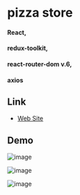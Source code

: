 
# pizza store

#### React, 
#### redux-toolkit, 
#### react-router-dom v.6,
#### axios


## Link

 - [Web Site](https://daniil861.github.io/pizza/)


## Demo

![image](https://user-images.githubusercontent.com/90471703/195683083-a8da6480-51e2-4766-bc5c-aad02114537d.png)

![image](https://user-images.githubusercontent.com/90471703/195683351-5effa346-6a1b-42fd-be57-dcdbd9602cdb.png)

![image](https://user-images.githubusercontent.com/90471703/195683754-f68a0c50-38fe-4aa9-a58b-7cfcbdede89b.png)

